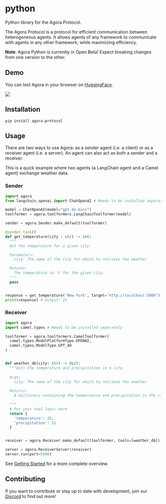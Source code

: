 # python
Python library for the Agora Protocol.

The Agora Protocol is a protocol for efficient communication between heterogeneous agents. It allows agents of any framework to communicate with agents in any other framework, while maximizing efficiency.

**Note**: Agora Python is currently in Open Beta! Expect breaking changes from one version to the other.

## Demo

You can test Agora in your browser on [HuggingFace](https://huggingface.co/spaces/agora-protocol/agora-demo).

![](./assets/agora_demo.gif)

## Installation

```
pip install agora-protocol
```

## Usage

There are two ways to use Agora: as a sender agent (i.e. a client) or as a receiver agent (i.e. a server). An agent can also act as both a sender and a receiver.

This is a quick example where two agents (a LangChain agent and a Camel agent) exchange weather data.

### Sender

```python
import agora
from langchain_openai import ChatOpenAI # Needs to be installed separately

model = ChatOpenAI(model="gpt-4o-mini")
toolformer = agora.toolformers.LangChainToolformer(model)

sender = agora.Sender.make_default(toolformer)

@sender.task()
def get_temperature(city : str) -> int:
  """
  Get the temperature for a given city.

  Parameters:
    city: The name of the city for which to retrieve the weather

  Returns:
    The temperature in °C for the given city.
  """
  pass


response = get_temperature('New York', target='http://localhost:5000')
print(response) # Output: 25
```

### Receiver

```python
import agora
import camel.types # Needs to be installed separately

toolformer = agora.toolformers.CamelToolformer(
  camel.types.ModelPlatformType.OPENAI,
  camel.types.ModelType.GPT_4O
)


def weather_db(city: str) -> dict:
  """Gets the temperature and precipitation in a city.
  
  Args:
    city: The name of the city for which to retrieve the weather
  
  Returns:
    A dictionary containing the temperature and precipitation in the city (both ints)

  """
  # Put your tool logic here
  return {
    'temperature': 25,
    'precipitation': 12
  }


receiver = agora.Receiver.make_default(toolformer, tools=[weather_db])

server = agora.ReceiverServer(receiver)
server.run(port=5000)
```

See [Getting Started](./docs/getting-started.md) for a more complete overview.

## Contributing

If you want to contribute or stay up to date with development, join our [Discord](https://discord.gg/MXmfhwQ4FB) to find out more!
